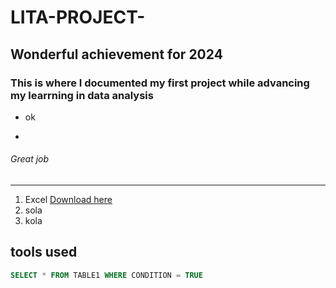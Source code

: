# LITA-PROJECT-
## Wonderful achievement for 2024

### This  is where I documented my first project while advancing my learrning in data analysis
- ok

- 
###### Great job
---
1. Excel [Download here](http://www.microsoft.com)
2. sola
3. kola
## tools used

``` Sql
SELECT * FROM TABLE1 WHERE CONDITION = TRUE
```
